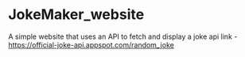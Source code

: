 # JokeMaker_website
A simple website that uses an API to fetch and display a joke
api link - https://official-joke-api.appspot.com/random_joke
